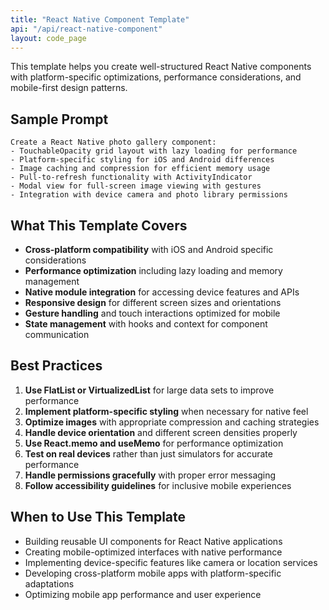 ```yaml
---
title: "React Native Component Template"
api: "/api/react-native-component"
layout: code_page
---
```


This template helps you create well-structured React Native components with platform-specific optimizations, performance considerations, and mobile-first design patterns.

## Sample Prompt

```
Create a React Native photo gallery component:
- TouchableOpacity grid layout with lazy loading for performance
- Platform-specific styling for iOS and Android differences
- Image caching and compression for efficient memory usage
- Pull-to-refresh functionality with ActivityIndicator
- Modal view for full-screen image viewing with gestures
- Integration with device camera and photo library permissions
```

## What This Template Covers

- **Cross-platform compatibility** with iOS and Android specific considerations
- **Performance optimization** including lazy loading and memory management
- **Native module integration** for accessing device features and APIs
- **Responsive design** for different screen sizes and orientations
- **Gesture handling** and touch interactions optimized for mobile
- **State management** with hooks and context for component communication

## Best Practices

1. **Use FlatList or VirtualizedList** for large data sets to improve performance
2. **Implement platform-specific styling** when necessary for native feel
3. **Optimize images** with appropriate compression and caching strategies
4. **Handle device orientation** and different screen densities properly
5. **Use React.memo and useMemo** for performance optimization
6. **Test on real devices** rather than just simulators for accurate performance
7. **Handle permissions gracefully** with proper error messaging
8. **Follow accessibility guidelines** for inclusive mobile experiences

## When to Use This Template

- Building reusable UI components for React Native applications
- Creating mobile-optimized interfaces with native performance
- Implementing device-specific features like camera or location services
- Developing cross-platform mobile apps with platform-specific adaptations
- Optimizing mobile app performance and user experience
